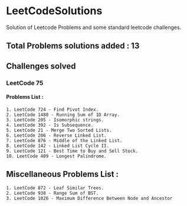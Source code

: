 # LeetCodeSolutions
Solution of Leetcode Problems and some standard leetcode challenges.

## Total Problems solutions added : 13

## Challenges solved 
### LeetCode 75
#### Problems List :
    1. LeetCode 724 - Find Pivot Index.
    2. LeetCode 1480 - Running Sum of 1D Array.
    3. LeetCode 205 - Isomorphic strings.
    4. LeetCode 392 - Is Subsequence.
    5. LeetCode 21 - Merge Two Sorted Lists.
    6. LeetCode 206 - Reverse Linked List.
    7. LeetCode 876 - Middle of the Linked List.
    8. LeetCode 142 - Linked List Cycle II.
    9. LeetCode 121 - Best Time to Buy and Sell Stock.
    10. LeetCode 409 - Longest Palindrome.

## Miscellaneous Problems List :
    1. LeetCode 872 - Leaf Similar Trees.
    2. LeetCode 938 - Range Sum of BST.
    3. LeetCode 1026 - Maximum Difference Between Node and Ancestor
